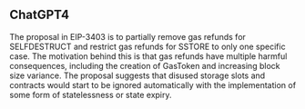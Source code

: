 ## ChatGPT4

The proposal in EIP-3403 is to partially remove gas refunds for SELFDESTRUCT and restrict gas refunds for SSTORE to only one specific case. The motivation behind this is that gas refunds have multiple harmful consequences, including the creation of GasToken and increasing block size variance. The proposal suggests that disused storage slots and contracts would start to be ignored automatically with the implementation of some form of statelessness or state expiry.
